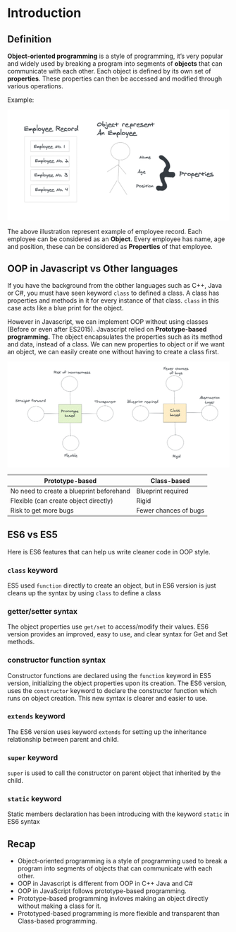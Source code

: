 # Introduction

## Definition

**Object-oriented programming** is a style of programming, it’s very popular and widely used by breaking a program into segments of **objects** that can communicate with each other. Each object is defined by its own set of **properties**. These properties can then be accessed and modified through various operations.

Example:

![Employee](employee_object.png)

The above illustration represent example of employee record. Each employee can be considered as an **Object**. Every employee has name, age and position, these can be considered as **Properties** of that employee.

## OOP in Javascript vs Other languages

If you have the background from the obther languages such as C++, Java or C#, you must have seen keyword `class` to defined a class. A class has properties and methods in it for every instance of that class. `class` in this case acts like a blue print for the object.

However in Javascript, we can implement OOP without using classes (Before or even after ES2015). Javascript relied on **Prototype-based programming.** The object encapsulates the properties such as its method and data, instead of a class. We can new properties to object or if we want an object, we can easily create one without having to create a class first.

![Comparison](comparison.png)

| Prototype-based                          | Class-based           |
| ---------------------------------------- | --------------------- |
| No need to create a blueprint beforehand | Blueprint required    |
| Flexible (can create object directly)    | Rigid                 |
| Risk to get more bugs                    | Fewer chances of bugs |

## ES6 vs ES5

Here is ES6 features that can help us write cleaner code in OOP style.

### `class` keyword

ES5 used `function` directly to create an object, but in ES6 version is just cleans up the syntax by using `class` to define a class

### getter/setter syntax

The object properties use `get/set` to access/modify their values. ES6 version provides an improved, easy to use, and clear syntax for Get and Set methods.

### constructor function syntax

Constructor functions are declared using the `function` keyword in ES5 version, initializing the object properties upon its creation. The ES6 version, uses the `constructor` keyword to declare the constructor function which runs on object creation. This new syntax is clearer and easier to use.

### `extends` keyword

The ES6 version uses keyword `extends` for setting up the inheritance relationship between parent and child.

### `super` keyword

`super` is used to call the constructor on parent object that inherited by the child.

### `static` keyword

Static members declaration has been introducing with the keyword `static` in ES6 syntax

## Recap

- Object-oriented programming is a style of programming used to break a program into segments of objects that can communicate with each other.
- OOP in Javascript is different from OOP in C++ Java and C#
- OOP in JavaScript follows prototype-based programming.
- Prototype-based programming invloves making an object directly without making a class for it.
- Prototyped-based programming is more flexible and transparent than Class-based programming.
